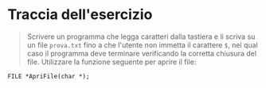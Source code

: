 # Traccia dell'esercizio

> Scrivere un programma che legga caratteri dalla tastiera e li scriva su un file ```prova.txt``` fino a che l'utente non immetta il carattere ```$```, nel qual caso il programma deve terminare verificando la corretta chiusura del file. Utilizzare la funzione seguente per aprire il file:

    FILE *ApriFile(char *);